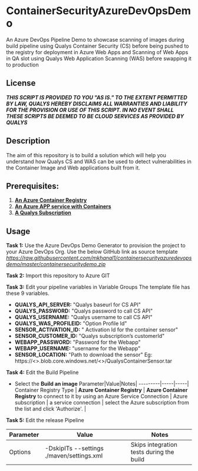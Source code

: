 # ContainerSecurityAzureDevOpsDemo
An Azure DevOps Pipeline Demo to showcase scanning of images during build pipeline using Qualys Container Security (CS) before being pushed to the registry for deployment in Azure Web Apps and Scanning of Web Apps in QA slot using Qualys Web Application Scanning (WAS) before swapping it to production

## License
_**THIS SCRIPT IS PROVIDED TO YOU "AS IS."  TO THE EXTENT PERMITTED BY LAW, QUALYS HEREBY DISCLAIMS ALL WARRANTIES AND LIABILITY FOR THE PROVISION OR USE OF THIS SCRIPT.  IN NO EVENT SHALL THESE SCRIPTS BE DEEMED TO BE CLOUD SERVICES AS PROVIDED BY QUALYS**_

## Description
The aim of this repository is to build a solution which will help you understand how Qualys CS and WAS can be used to detect vulnerabilities in the Container Image and Web applications built from it.

## **Prerequisites:**
  1. [**An Azure Container Registry**](/examples/azurecontainerregistry.md)
  2. [**An Azure APP service with Containers**](/examples/azureappservice.md)
  3. [**A Qualys Subscription**](https://www.qualys.com/free-trial/)
 
## Usage
**Task 1:** Use the Azure DevOps Demo Generator to provision the project to your Azure DevOps Org. Use the below GitHub link as source template
_https://raw.githubusercontent.com/mkhanal1/containersecurityazuredevopsdemo/master/containersecuritydemo.zip_

**Task 2:** Import this repository to Azure GIT

**Task 3:** Edit your pipeline variables in Variable Groups
The template file has these 9 variables.

  * **QUALYS_API_SERVER:** "Qualys baseurl for CS API"
  * **QUALYS_PASSWORD:** "Qualys password to call CS API"
  * **QUALYS_USERNAME:** "Qualys username to call CS API"
  * **QUALYS_WAS_PROFILEID:** "Option Profile Id"
  * **SENSOR_ACTIVATION_ID:** " Activation Id for the container sensor"
  * **SENSOR_CUSTOMER_ID:** "Qualys subscription’s customerId"
  * **WEBAPP_PASSWORD:** "Password for the Webapp"
  * **WEBAPP_USERNAME:** "username for the Webapp"
  * **SENSOR_LOCATION:** "Path to download the sensor"
  Eg: https://<<storage-account>>.blob.core.windows.net/<<container-name>>/QualysContainerSensor.tar
  
**Task 4:** Edit the Build Pipeline

  * Select the **Build an image**
Parameter|Value|Notes|
---------|-----|-----|
Container Registry Type | **Azure Container Registry** | **Azure Container Registry** to connect to it by using an Azure Service Connection |
Azure subscription | a service connection | select the Azure subscription from the list and click 'Authorize'. |

**Task 5:** Edit the release Pipeline

Parameter|Value|Notes|
---------|-----|-----|
Options|-DskipITs --settings ./maven/settings.xml|Skips integration tests during the build
